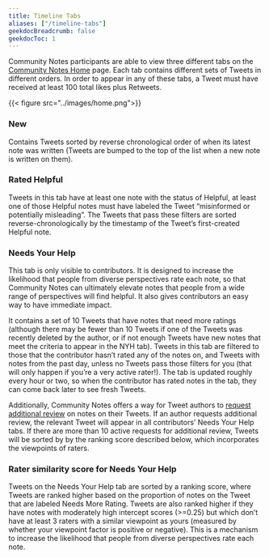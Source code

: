 ```yaml
---
title: Timeline Tabs
aliases: ["/timeline-tabs"]
geekdocBreadcrumb: false
geekdocToc: 1
---
```


Community Notes participants are able to view three different tabs on the [Community Notes Home](https://communitynotes.twitter.com) page. Each tab contains different sets of Tweets in different orders. In order to appear in any of these tabs, a Tweet must have received at least 100 total likes plus Retweets.

{{< figure src="../images/home.png">}}

### New

Contains Tweets sorted by reverse chronological order of when its latest note was written (Tweets are bumped to the top of the list when a new note is written on them).

### Rated Helpful

Tweets in this tab have at least one note with the status of Helpful, at least one of those Helpful notes must have labeled the Tweet “misinformed or potentially misleading”. The Tweets that pass these filters are sorted reverse-chronologically by the timestamp of the Tweet’s first-created Helpful note.

### Needs Your Help

This tab is only visible to contributors. It is designed to increase the likelihood that people from diverse perspectives rate each note, so that Community Notes can ultimately elevate notes that people from a wide range of perspectives will find helpful. It also gives contributors an easy way to have immediate impact.

It contains a set of 10 Tweets that have notes that need more ratings (although there may be fewer than 10 Tweets if one of the Tweets was recently deleted by the author, or if not enough Tweets have new notes that meet the criteria to appear in the NYH tab). Tweets in this tab are filtered to those that the contributor hasn’t rated any of the notes on, and Tweets with notes from the past day, unless no Tweets pass those filters for you (that will only happen if you’re a very active rater!). The tab is updated roughly every hour or two, so when the contributor has rated notes in the tab, they can come back later to see fresh Tweets.

Additionally, Community Notes offers a way for Tweet authors to [request additional review](../additional-review) on notes on their Tweets. If an author requests additional review, the relevant Tweet will appear in all contributors’ Needs Your Help tabs. If there are more than 10 active requests for additional review, Tweets will be sorted by by the ranking score described below, which incorporates the viewpoints of raters.

### Rater similarity score for Needs Your Help

Tweets on the Needs Your Help tab are sorted by a ranking score, where Tweets are ranked higher based on the proportion of notes on the Tweet that are labeled Needs More Rating. Tweets are also ranked higher if they have notes with moderately high intercept scores (>=0.25) but which don’t have at least 3 raters with a similar viewpoint as yours (measured by whether your viewpoint factor is positive or negative). This is a mechanism to increase the likelihood that people from diverse perspectives rate each note.
